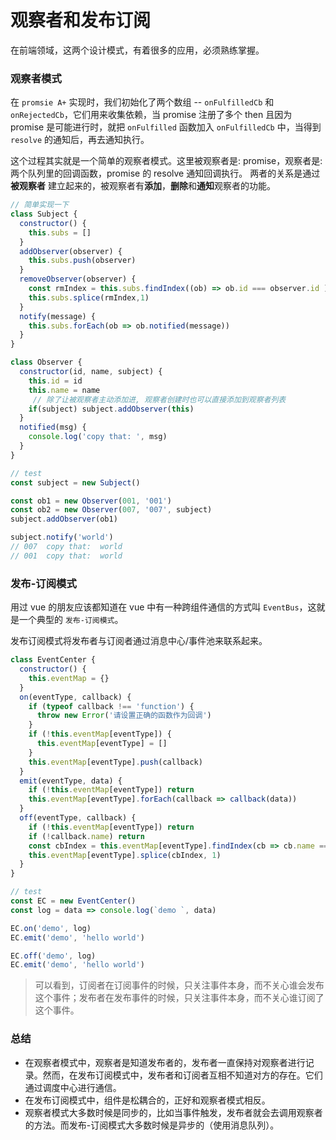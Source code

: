 # 观察者和发布订阅


在前端领域，这两个设计模式，有着很多的应用，必须熟练掌握。

### 观察者模式

在 `promsie A+` 实现时，我们初始化了两个数组 -- `onFulfilledCb` 和 `onRejectedCb`，它们用来收集依赖，当 promise 注册了多个 then 且因为 promise 是可能进行时，就把 `onFulfilled` 函数加入 `onFulfilledCb` 中，当得到 `resolve` 的通知后，再去通知执行。

这个过程其实就是一个简单的观察者模式。这里被观察者是: promise，观察者是: 两个队列里的回调函数，promise 的 resolve 通知回调执行。 两者的关系是通过 **被观察者** 建立起来的，被观察者有**添加**，**删除**和**通知**观察者的功能。

```js
// 简单实现一下
class Subject {
  constructor() {
    this.subs = []
  }
  addObserver(observer) {
    this.subs.push(observer)
  }
  removeObserver(observer) {
    const rmIndex = this.subs.findIndex((ob) => ob.id === observer.id ) >>> 0
    this.subs.splice(rmIndex,1)
  }
  notify(message) {
    this.subs.forEach(ob => ob.notified(message))
  }
}

class Observer {
  constructor(id, name, subject) {
    this.id = id
    this.name = name
     // 除了让被观察者主动添加进, 观察者创建时也可以直接添加到观察者列表
    if(subject) subject.addObserver(this)
  }
  notified(msg) {
    console.log('copy that: ', msg)
  }
}

// test
const subject = new Subject()

const ob1 = new Observer(001, '001')
const ob2 = new Observer(007, '007', subject)
subject.addObserver(ob1)

subject.notify('world')
// 007  copy that:  world
// 001  copy that:  world
```

### 发布-订阅模式

用过 vue 的朋友应该都知道在 vue 中有一种跨组件通信的方式叫 `EventBus`，这就是一个典型的 `发布-订阅模式`。

发布订阅模式将发布者与订阅者通过消息中心/事件池来联系起来。

```js
class EventCenter {
  constructor() {
    this.eventMap = {}
  }
  on(eventType, callback) {
    if (typeof callback !== 'function') {
      throw new Error('请设置正确的函数作为回调')
    }
    if (!this.eventMap[eventType]) {
      this.eventMap[eventType] = []
    }
    this.eventMap[eventType].push(callback)
  }
  emit(eventType, data) {
    if (!this.eventMap[eventType]) return
    this.eventMap[eventType].forEach(callback => callback(data))
  }
  off(eventType, callback) {
    if (!this.eventMap[eventType]) return
    if (!callback.name) return
    const cbIndex = this.eventMap[eventType].findIndex(cb => cb.name === callback.name) >>> 0
    this.eventMap[eventType].splice(cbIndex, 1)
  }
}

// test
const EC = new EventCenter()
const log = data => console.log(`demo `, data)

EC.on('demo', log)
EC.emit('demo', 'hello world')

EC.off('demo', log)
EC.emit('demo', 'hello world')
```

> 可以看到，订阅者在订阅事件的时候，只关注事件本身，而不关心谁会发布这个事件；发布者在发布事件的时候，只关注事件本身，而不关心谁订阅了这个事件。

### 总结

- 在观察者模式中，观察者是知道发布者的，发布者一直保持对观察者进行记录。然而，在发布订阅模式中，发布者和订阅者互相不知道对方的存在。它们通过调度中心进行通信。
- 在发布订阅模式中，组件是松耦合的，正好和观察者模式相反。
- 观察者模式大多数时候是同步的，比如当事件触发，发布者就会去调用观察者的方法。而发布-订阅模式大多数时候是异步的（使用消息队列）。

